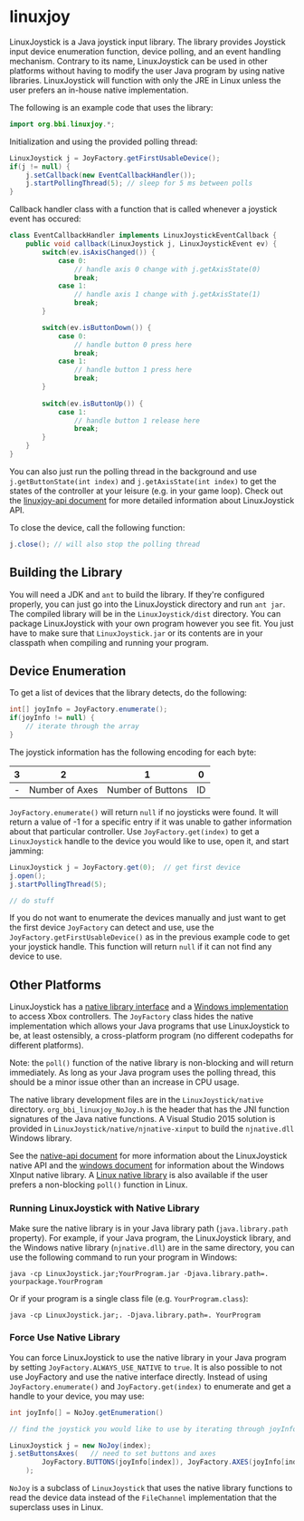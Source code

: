 # linuxjoy

LinuxJoystick is a Java joystick input library. The library provides Joystick input device enumeration function, device polling, and an event handling mechanism. Contrary to its name, LinuxJoystick can be used in other platforms without having to modify the user Java program by using native libraries. LinuxJoystick will function with only the JRE in Linux unless the user prefers an in-house native implementation.

The following is an example code that uses the library:


```java
import org.bbi.linuxjoy.*;
```

Initialization and using the provided polling thread:


```java
LinuxJoystick j = JoyFactory.getFirstUsableDevice();
if(j != null) {
	j.setCallback(new EventCallbackHandler());
	j.startPollingThread(5); // sleep for 5 ms between polls
}
```

Callback handler class with a function that is called whenever a joystick event has occured:


```java
class EventCallbackHandler implements LinuxJoystickEventCallback {
	public void callback(LinuxJoystick j, LinuxJoystickEvent ev) {
		switch(ev.isAxisChanged()) {
			case 0:
				// handle axis 0 change with j.getAxisState(0)
				break;
			case 1:
				// handle axis 1 change with j.getAxisState(1)
				break;
		}

		switch(ev.isButtonDown()) {
			case 0:
				// handle button 0 press here
				break;
			case 1:
				// handle button 1 press here
				break;
		}
		
		switch(ev.isButtonUp()) {
			case 1:
				// handle button 1 release here
				break;
		}
	}
}
```

You can also just run the polling thread in the background and use `j.getButtonState(int index)` and `j.getAxisState(int index)` to get the states of the controller at your leisure (e.g. in your game loop). Check out the [linuxjoy-api document](linuxjoy-api.md) for more detailed information about LinuxJoystick API.

To close the device, call the following function:

```java
j.close(); // will also stop the polling thread
```

## Building the Library

You will need a JDK and `ant` to build the library. If they're configured properly, you can just go into the LinuxJoystick directory and run `ant jar`. The compiled library will be in the `LinuxJoystick/dist` directory. You can package LinuxJoystick with your own program however you see fit. You just have to make sure that `LinuxJoystick.jar` or its contents are in your classpath when compiling and running your program.

## Device Enumeration

To get a list of devices that the library detects, do the following:


```java
int[] joyInfo = JoyFactory.enumerate();
if(joyInfo != null) {
	// iterate through the array
}
```

The joystick information has the following encoding for each byte:

|  3  |        2       |         1         |  0   |
|:---:|:--------------:|:-----------------:|:----:|
|  -  | Number of Axes | Number of Buttons |  ID  |

`JoyFactory.enumerate()` will return `null` if no joysticks were found. It will return a value of -1 for a specific entry if it was unable to gather information about that particular controller. Use `JoyFactory.get(index)` to get a `LinuxJoystick` handle to the device you would like to use, open it, and start jamming:

```java
LinuxJoystick j = JoyFactory.get(0);  // get first device
j.open();
j.startPollingThread(5);

// do stuff
```

If you do not want to enumerate the devices manually and just want to get the first device `JoyFactory` can detect and use, use the `JoyFactory.getFirstUsableDevice()` as in the previous example code to get your joystick handle. This function will return `null` if it can not find any device to use.

## Other Platforms

LinuxJoystick has a [native library interface](native-api.md) and a [Windows implementation](windows.md) to access Xbox controllers. The `JoyFactory` class hides the native implementation which allows your Java programs that use LinuxJoystick to be, at least ostensibly, a cross-platform program (no different codepaths for different platforms).

Note: the `poll()` function of the native library is non-blocking and will return immediately. As long as your Java program uses the polling thread, this should be a minor issue other than an increase in CPU usage.

The native library development files are in the `LinuxJoystick/native` directory. `org_bbi_linuxjoy_NoJoy.h` is the header that has the JNI function signatures of the Java native functions. A Visual Studio 2015 solution is provided in `LinuxJoystick/native/njnative-xinput` to build the `njnative.dll` Windows library.

See the [native-api document](native-api.md) for more information about the LinuxJoystick native API and the [windows document](windows.md) for information about the Windows XInput native library. A [Linux native library](LinuxJoystick/native/njnative-linux) is also available if the user prefers a non-blocking `poll()` function in Linux.

### Running LinuxJoystick with Native Library

Make sure the native library is in your Java library path (`java.library.path` property). For example, if your Java program, the LinuxJoystick library, and the Windows native library (`njnative.dll`) are in the same directory, you can use the following command to run your program in Windows:


```
java -cp LinuxJoystick.jar;YourProgram.jar -Djava.library.path=. yourpackage.YourProgram
```

Or if your program is a single class file (e.g. `YourProgram.class`):


```
java -cp LinuxJoystick.jar;. -Djava.library.path=. YourProgram
```

### Force Use Native Library

You can force LinuxJoystick to use the native library in your Java program by setting `JoyFactory.ALWAYS_USE_NATIVE` to `true`. It is also possible to not use JoyFactory and use the native interface directly. Instead of using `JoyFactory.enumerate()` and `JoyFactory.get(index)` to enumerate and get a handle to your device, you may use:


```java
int joyInfo[] = NoJoy.getEnumeration()

// find the joystick you would like to use by iterating through joyInfo

LinuxJoystick j = new NoJoy(index);
j.setButtonsAxes(   // need to set buttons and axes
		JoyFactory.BUTTONS(joyInfo[index]), JoyFactory.AXES(joyInfo[index])
	);
```

`NoJoy` is a subclass of `LinuxJoystick` that uses the native library functions to read the device data instead of the `FileChannel` implementation that the superclass uses in Linux.
